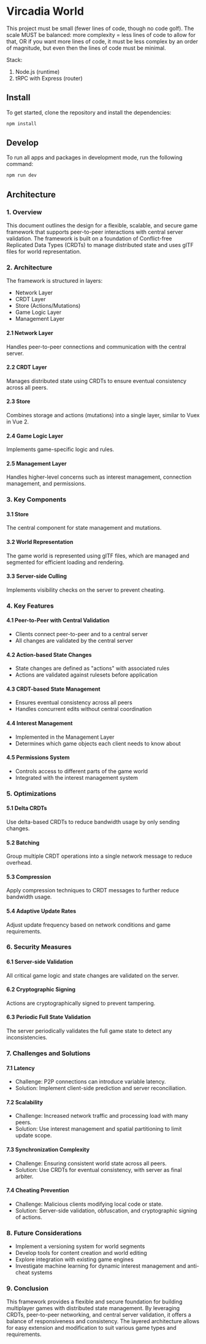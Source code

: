 # Vircadia World

This project must be small (fewer lines of code, though no code golf). The scale MUST be balanced: more complexity = less lines of code to allow for that, OR if you want more lines of code, it must be less complex by an order of magnitude, but even then the lines of code must be minimal.

Stack:

1. Node.js (runtime)
1. tRPC with Express (router)

## Install

To get started, clone the repository and install the dependencies:

```sh
npm install
```

## Develop

To run all apps and packages in development mode, run the following command:

```sh
npm run dev
```

## Architecture


### 1. Overview
This document outlines the design for a flexible, scalable, and secure game framework that supports peer-to-peer interactions with central server validation. The framework is built on a foundation of Conflict-free Replicated Data Types (CRDTs) to manage distributed state and uses glTF files for world representation.

### 2. Architecture
The framework is structured in layers:
- Network Layer
- CRDT Layer
- Store (Actions/Mutations)
- Game Logic Layer
- Management Layer

#### 2.1 Network Layer
Handles peer-to-peer connections and communication with the central server.

#### 2.2 CRDT Layer
Manages distributed state using CRDTs to ensure eventual consistency across all peers.

#### 2.3 Store
Combines storage and actions (mutations) into a single layer, similar to Vuex in Vue 2.

#### 2.4 Game Logic Layer
Implements game-specific logic and rules.

#### 2.5 Management Layer
Handles higher-level concerns such as interest management, connection management, and permissions.

### 3. Key Components
#### 3.1 Store
The central component for state management and mutations.

#### 3.2 World Representation
The game world is represented using glTF files, which are managed and segmented for efficient loading and rendering.

#### 3.3 Server-side Culling
Implements visibility checks on the server to prevent cheating.

### 4. Key Features
#### 4.1 Peer-to-Peer with Central Validation
- Clients connect peer-to-peer and to a central server
- All changes are validated by the central server

#### 4.2 Action-based State Changes
- State changes are defined as "actions" with associated rules
- Actions are validated against rulesets before application

#### 4.3 CRDT-based State Management
- Ensures eventual consistency across all peers
- Handles concurrent edits without central coordination

#### 4.4 Interest Management
- Implemented in the Management Layer
- Determines which game objects each client needs to know about

#### 4.5 Permissions System
- Controls access to different parts of the game world
- Integrated with the interest management system

### 5. Optimizations
#### 5.1 Delta CRDTs
Use delta-based CRDTs to reduce bandwidth usage by only sending changes.

#### 5.2 Batching
Group multiple CRDT operations into a single network message to reduce overhead.

#### 5.3 Compression
Apply compression techniques to CRDT messages to further reduce bandwidth usage.

#### 5.4 Adaptive Update Rates
Adjust update frequency based on network conditions and game requirements.

### 6. Security Measures
#### 6.1 Server-side Validation
All critical game logic and state changes are validated on the server.

#### 6.2 Cryptographic Signing
Actions are cryptographically signed to prevent tampering.

#### 6.3 Periodic Full State Validation
The server periodically validates the full game state to detect any inconsistencies.

### 7. Challenges and Solutions
#### 7.1 Latency
- Challenge: P2P connections can introduce variable latency.
- Solution: Implement client-side prediction and server reconciliation.

#### 7.2 Scalability
- Challenge: Increased network traffic and processing load with many peers.
- Solution: Use interest management and spatial partitioning to limit update scope.

#### 7.3 Synchronization Complexity
- Challenge: Ensuring consistent world state across all peers.
- Solution: Use CRDTs for eventual consistency, with server as final arbiter.

#### 7.4 Cheating Prevention
- Challenge: Malicious clients modifying local code or state.
- Solution: Server-side validation, obfuscation, and cryptographic signing of actions.

### 8. Future Considerations
- Implement a versioning system for world segments
- Develop tools for content creation and world editing
- Explore integration with existing game engines
- Investigate machine learning for dynamic interest management and anti-cheat systems

### 9. Conclusion

This framework provides a flexible and secure foundation for building multiplayer games with distributed state management. By leveraging CRDTs, peer-to-peer networking, and central server validation, it offers a balance of responsiveness and consistency. The layered architecture allows for easy extension and modification to suit various game types and requirements.
